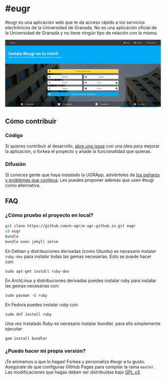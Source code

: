 # #eugr

#eugr es una aplicación web que te da acceso rápido a los servicios electrónicos de la Universidad de Granada. No es una aplicación oficial de la Universidad de Granada y no tiene ningún tipo de relación con la misma.

[![Imagen de la aplicación web #eugr](screenshot_eugr.png?raw=true "Title")](https://e-ugr.github.io/)

## Cómo contribuir

### Código

Si quieres contribuir al desarrollo, [abre una issue](https://github.com/e-ugr/e-ugr.github.io/issues/new) con una idea para mejorar la aplicación, o forkea el proyecto y añade la funcionalidad que quieras.

### Difusión

Si conoces gente que haya instalado la UGRApp, adviérteles de [los peligros y problemas que conlleva](https://antiugrapp.github.io/). Les puedes proponer además que usen #eugr como alternativa.

## FAQ

### ¿Cómo pruebo el proyecto en local?

~~~sh
git clone https://github.com/e-ugr/e-ugr.github.io.git eugr
cd eugr
bundle
bundle exec jekyll serve
~~~

En Debian y distribuciones derivadas (como Ubuntu) es necesario instalar `ruby-dev` para instalar todas las gemas necesarias. Esto se puede hacer con:

	sudo apt-get install ruby-dev

En ArchLinux y distribuciones derivadas puedes instalar ruby para instalar las gemas necesarias con:

	sudo pacman -S ruby

En Fedora puedes instalar ruby con:

	sudo dnf install ruby

Una vez instalado Ruby es necesario instalar bundler, para ello simplemente ejecutar:
	
	gem install bundler

### ¿Puedo hacer mi propia versión?

¡Te animamos a que lo hagas! Forkea y personaliza #eugr a tu gusto. Asegúrate de que configuras GitHub Pages para compilar la rama `master`. Las modificaciones que hagas deben ser distribuidas bajo [GPL v3](https://github.com/e-ugr/e-ugr.github.io/blob/master/LICENSE).
